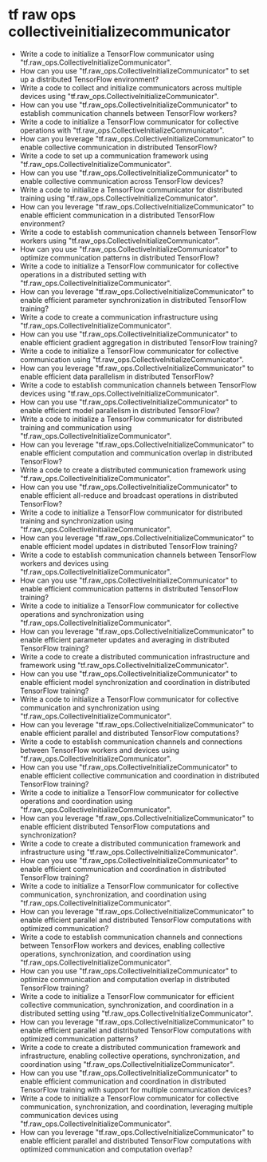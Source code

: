# tf raw ops collectiveinitializecommunicator

- Write a code to initialize a TensorFlow communicator using "tf.raw_ops.CollectiveInitializeCommunicator".
- How can you use "tf.raw_ops.CollectiveInitializeCommunicator" to set up a distributed TensorFlow environment?
- Write a code to collect and initialize communicators across multiple devices using "tf.raw_ops.CollectiveInitializeCommunicator".
- How can you use "tf.raw_ops.CollectiveInitializeCommunicator" to establish communication channels between TensorFlow workers?
- Write a code to initialize a TensorFlow communicator for collective operations with "tf.raw_ops.CollectiveInitializeCommunicator".
- How can you leverage "tf.raw_ops.CollectiveInitializeCommunicator" to enable collective communication in distributed TensorFlow?
- Write a code to set up a communication framework using "tf.raw_ops.CollectiveInitializeCommunicator".
- How can you use "tf.raw_ops.CollectiveInitializeCommunicator" to enable collective communication across TensorFlow devices?
- Write a code to initialize a TensorFlow communicator for distributed training using "tf.raw_ops.CollectiveInitializeCommunicator".
- How can you leverage "tf.raw_ops.CollectiveInitializeCommunicator" to enable efficient communication in a distributed TensorFlow environment?
- Write a code to establish communication channels between TensorFlow workers using "tf.raw_ops.CollectiveInitializeCommunicator".
- How can you use "tf.raw_ops.CollectiveInitializeCommunicator" to optimize communication patterns in distributed TensorFlow?
- Write a code to initialize a TensorFlow communicator for collective operations in a distributed setting with "tf.raw_ops.CollectiveInitializeCommunicator".
- How can you leverage "tf.raw_ops.CollectiveInitializeCommunicator" to enable efficient parameter synchronization in distributed TensorFlow training?
- Write a code to create a communication infrastructure using "tf.raw_ops.CollectiveInitializeCommunicator".
- How can you use "tf.raw_ops.CollectiveInitializeCommunicator" to enable efficient gradient aggregation in distributed TensorFlow training?
- Write a code to initialize a TensorFlow communicator for collective communication using "tf.raw_ops.CollectiveInitializeCommunicator".
- How can you leverage "tf.raw_ops.CollectiveInitializeCommunicator" to enable efficient data parallelism in distributed TensorFlow?
- Write a code to establish communication channels between TensorFlow devices using "tf.raw_ops.CollectiveInitializeCommunicator".
- How can you use "tf.raw_ops.CollectiveInitializeCommunicator" to enable efficient model parallelism in distributed TensorFlow?
- Write a code to initialize a TensorFlow communicator for distributed training and communication using "tf.raw_ops.CollectiveInitializeCommunicator".
- How can you leverage "tf.raw_ops.CollectiveInitializeCommunicator" to enable efficient computation and communication overlap in distributed TensorFlow?
- Write a code to create a distributed communication framework using "tf.raw_ops.CollectiveInitializeCommunicator".
- How can you use "tf.raw_ops.CollectiveInitializeCommunicator" to enable efficient all-reduce and broadcast operations in distributed TensorFlow?
- Write a code to initialize a TensorFlow communicator for distributed training and synchronization using "tf.raw_ops.CollectiveInitializeCommunicator".
- How can you leverage "tf.raw_ops.CollectiveInitializeCommunicator" to enable efficient model updates in distributed TensorFlow training?
- Write a code to establish communication channels between TensorFlow workers and devices using "tf.raw_ops.CollectiveInitializeCommunicator".
- How can you use "tf.raw_ops.CollectiveInitializeCommunicator" to enable efficient communication patterns in distributed TensorFlow training?
- Write a code to initialize a TensorFlow communicator for collective operations and synchronization using "tf.raw_ops.CollectiveInitializeCommunicator".
- How can you leverage "tf.raw_ops.CollectiveInitializeCommunicator" to enable efficient parameter updates and averaging in distributed TensorFlow training?
- Write a code to create a distributed communication infrastructure and framework using "tf.raw_ops.CollectiveInitializeCommunicator".
- How can you use "tf.raw_ops.CollectiveInitializeCommunicator" to enable efficient model synchronization and coordination in distributed TensorFlow training?
- Write a code to initialize a TensorFlow communicator for collective communication and synchronization using "tf.raw_ops.CollectiveInitializeCommunicator".
- How can you leverage "tf.raw_ops.CollectiveInitializeCommunicator" to enable efficient parallel and distributed TensorFlow computations?
- Write a code to establish communication channels and connections between TensorFlow workers and devices using "tf.raw_ops.CollectiveInitializeCommunicator".
- How can you use "tf.raw_ops.CollectiveInitializeCommunicator" to enable efficient collective communication and coordination in distributed TensorFlow training?
- Write a code to initialize a TensorFlow communicator for collective operations and coordination using "tf.raw_ops.CollectiveInitializeCommunicator".
- How can you leverage "tf.raw_ops.CollectiveInitializeCommunicator" to enable efficient distributed TensorFlow computations and synchronization?
- Write a code to create a distributed communication framework and infrastructure using "tf.raw_ops.CollectiveInitializeCommunicator".
- How can you use "tf.raw_ops.CollectiveInitializeCommunicator" to enable efficient communication and coordination in distributed TensorFlow training?
- Write a code to initialize a TensorFlow communicator for collective communication, synchronization, and coordination using "tf.raw_ops.CollectiveInitializeCommunicator".
- How can you leverage "tf.raw_ops.CollectiveInitializeCommunicator" to enable efficient parallel and distributed TensorFlow computations with optimized communication?
- Write a code to establish communication channels and connections between TensorFlow workers and devices, enabling collective operations, synchronization, and coordination using "tf.raw_ops.CollectiveInitializeCommunicator".
- How can you use "tf.raw_ops.CollectiveInitializeCommunicator" to optimize communication and computation overlap in distributed TensorFlow training?
- Write a code to initialize a TensorFlow communicator for efficient collective communication, synchronization, and coordination in a distributed setting using "tf.raw_ops.CollectiveInitializeCommunicator".
- How can you leverage "tf.raw_ops.CollectiveInitializeCommunicator" to enable efficient parallel and distributed TensorFlow computations with optimized communication patterns?
- Write a code to create a distributed communication framework and infrastructure, enabling collective operations, synchronization, and coordination using "tf.raw_ops.CollectiveInitializeCommunicator".
- How can you use "tf.raw_ops.CollectiveInitializeCommunicator" to enable efficient communication and coordination in distributed TensorFlow training with support for multiple communication devices?
- Write a code to initialize a TensorFlow communicator for collective communication, synchronization, and coordination, leveraging multiple communication devices using "tf.raw_ops.CollectiveInitializeCommunicator".
- How can you leverage "tf.raw_ops.CollectiveInitializeCommunicator" to enable efficient parallel and distributed TensorFlow computations with optimized communication and computation overlap?